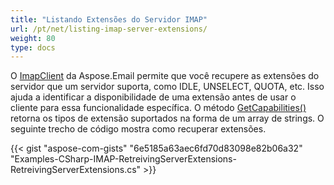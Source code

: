 ```yaml
---
title: "Listando Extensões do Servidor IMAP"
url: /pt/net/listing-imap-server-extensions/
weight: 80
type: docs
---
```


O [ImapClient](https://reference.aspose.com/email/net/aspose.email.clients.imap/imapclient/) da Aspose.Email permite que você recupere as extensões do servidor que um servidor suporta, como IDLE, UNSELECT, QUOTA, etc. Isso ajuda a identificar a disponibilidade de uma extensão antes de usar o cliente para essa funcionalidade específica. O método [GetCapabilities()](https://reference.aspose.com/email/net/aspose.email.clients/emailclient/getcapabilities/#getcapabilities) retorna os tipos de extensão suportados na forma de um array de strings. O seguinte trecho de código mostra como recuperar extensões.

{{< gist "aspose-com-gists" "6e5185a63aec6fd70d83098e82b06a32" "Examples-CSharp-IMAP-RetreivingServerExtensions-RetreivingServerExtensions.cs" >}}